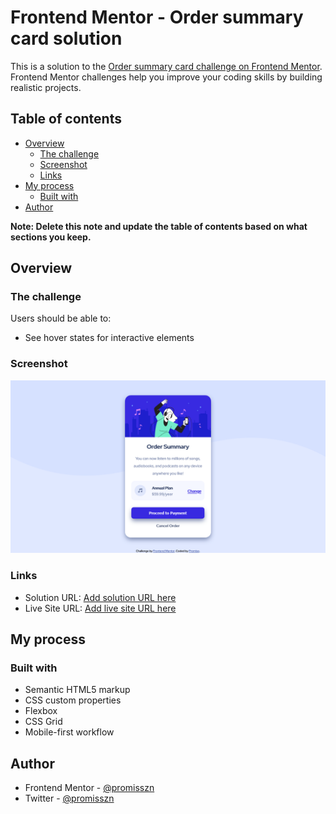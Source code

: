 # Frontend Mentor - Order summary card solution

This is a solution to the [Order summary card challenge on Frontend Mentor](https://www.frontendmentor.io/challenges/order-summary-component-QlPmajDUj). Frontend Mentor challenges help you improve your coding skills by building realistic projects. 

## Table of contents

- [Overview](#overview)
  - [The challenge](#the-challenge)
  - [Screenshot](#screenshot)
  - [Links](#links)
- [My process](#my-process)
  - [Built with](#built-with)
- [Author](#author)

**Note: Delete this note and update the table of contents based on what sections you keep.**

## Overview

### The challenge

Users should be able to:

- See hover states for interactive elements

### Screenshot

![](./design/Screenshot.png)

### Links

- Solution URL: [Add solution URL here](https://github.com/promisszn/order-summary)
- Live Site URL: [Add live site URL here](https://promisszn.github.io/order-summary/)

## My process

### Built with

- Semantic HTML5 markup
- CSS custom properties
- Flexbox
- CSS Grid
- Mobile-first workflow

## Author

- Frontend Mentor - [@promisszn](https://www.frontendmentor.io/profile/promisszn)
- Twitter - [@promisszn](https://www.twitter.com/promisszn)


